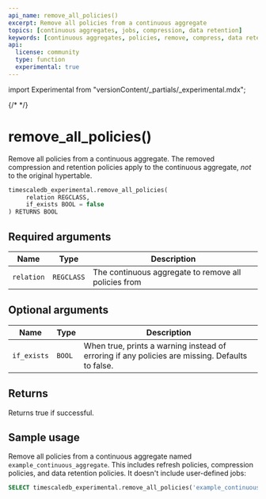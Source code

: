 ```yaml
---
api_name: remove_all_policies()
excerpt: Remove all policies from a continuous aggregate
topics: [continuous aggregates, jobs, compression, data retention]
keywords: [continuous aggregates, policies, remove, compress, data retention]
api:
  license: community
  type: function
  experimental: true
---
```


import Experimental from "versionContent/_partials/_experimental.mdx";

{/* <!-- markdownlint-disable-next-line line-length --> */}

# remove_all_policies() <Tag type="community" content="Community" /><Tag type="experimental" content="Experimental" />

Remove all policies from a continuous aggregate. The removed compression and
retention policies apply to the continuous aggregate, _not_ to the original
hypertable.

```sql
timescaledb_experimental.remove_all_policies(
     relation REGCLASS,
     if_exists BOOL = false
) RETURNS BOOL
```

<Experimental />

## Required arguments

|Name|Type|Description|
|-|-|-|
|`relation`|`REGCLASS`|The continuous aggregate to remove all policies from|

## Optional arguments

|Name|Type|Description|
|-|-|-|
|`if_exists`|`BOOL`|When true, prints a warning instead of erroring if any policies are missing. Defaults to false.|

## Returns

Returns true if successful.

## Sample usage

Remove all policies from a continuous aggregate named
`example_continuous_aggregate`. This includes refresh policies, compression
policies, and data retention policies. It doesn't include user-defined jobs:

```sql
SELECT timescaledb_experimental.remove_all_policies('example_continuous_aggregate');
```
